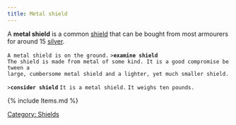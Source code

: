 ```yaml
---
title: Metal shield
---
```


A **metal shield** is a common [shield](shield "wikilink") that can be
bought from most armourers for around 15 [silver](silver "wikilink").

`A metal shield is on the ground.`
`>`**`examine shield`**
`The shield is made from metal of some kind. It is a good compromise between a`
`large, cumbersome metal shield and a lighter, yet much smaller shield.`

`>`**`consider shield`**
`It is a metal shield.`
`It weighs ten pounds.`

{% include Items.md %}

[Category: Shields](Category:_Shields "wikilink")